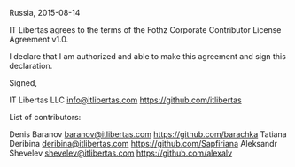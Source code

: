 Russia, 2015-08-14

IT Libertas agrees to the terms of the Fothz Corporate Contributor License
Agreement v1.0.

I declare that I am authorized and able to make this agreement and sign this
declaration.

Signed,

IT Libertas LLC info@itlibertas.com https://github.com/itlibertas

List of contributors:

Denis Baranov baranov@itlibertas.com https://github.com/barachka
Tatiana Deribina deribina@itlibertas.com https://github.com/Sapfiriana
Aleksandr Shevelev shevelev@itlibertas.com https://github.com/alexalv

